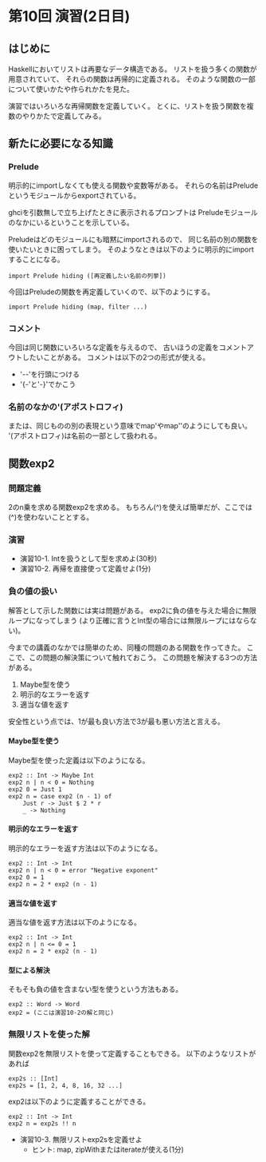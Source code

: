 第10回 演習(2日目)
==================

はじめに
--------

Haskellにおいてリストは再要なデータ構造である。
リストを扱う多くの関数が用意されていて、
それらの関数は再帰的に定義される。
そのような関数の一部について使いかたや作られかたを見た。

演習ではいろいろな再帰関数を定義していく。
とくに、リストを扱う関数を複数のやりかたで定義してみる。

新たに必要になる知識
--------------------

### Prelude

明示的にimportしなくても使える関数や変数等がある。
それらの名前はPreludeというモジュールからexportされている。

ghciを引数無しで立ち上げたときに表示されるプロンプトは
Preludeモジュールのなかにいるということを示している。

Preludeはどのモジュールにも暗黙にimportされるので、
同じ名前の別の関数を使いたいときに困ってしまう。
そのようなときは以下のように明示的にimportすることになる。

    import Prelude hiding ([再定義したい名前の列挙])

今回はPreludeの関数を再定義していくので、以下のようにする。

    import Prelude hiding (map, filter ...)

### コメント

今回は同じ関数にいろいろな定義を与えるので、
古いほうの定義をコメントアウトしたいことがある。
コメントは以下の2つの形式が使える。

* '--'を行頭につける
* '{-'と'-}'でかこう

### 名前のなかの'(アポストロフィ)

または、同じものの別の表現という意味でmap'やmap''のようにしても良い。
'(アポストロフィ)は名前の一部として扱われる。

関数exp2
--------

### 問題定義

2のn乗を求める関数exp2を求める。
もちろん(^)を使えば簡単だが、ここでは(^)を使わないこととする。

### 演習

* 演習10-1. Intを扱うとして型を求めよ(30秒)
* 演習10-2. 再帰を直接使って定義せよ(1分)

### 負の値の扱い

解答として示した関数には実は問題がある。
exp2に負の値を与えた場合に無限ループになってしまう
(より正確に言うとInt型の場合には無限ループにはならない)。

今までの講義のなかでは簡単のため、同種の問題のある関数を作ってきた。
ここで、この問題の解決策について触れておこう。
この問題を解決する3つの方法がある。

1. Maybe型を使う
2. 明示的なエラーを返す
3. 適当な値を返す

安全性という点では、1が最も良い方法で3が最も悪い方法と言える。

#### Maybe型を使う

Maybe型を使った定義は以下のようになる。

    exp2 :: Int -> Maybe Int
    exp2 n | n < 0 = Nothing
    exp2 0 = Just 1
    exp2 n = case exp2 (n - 1) of
        Just r -> Just $ 2 * r
        _ -> Nothing

#### 明示的なエラーを返す

明示的なエラーを返す方法は以下のようになる。

    exp2 :: Int -> Int
    exp2 n | n < 0 = error "Negative exponent"
    exp2 0 = 1
    exp2 n = 2 * exp2 (n - 1)

#### 適当な値を返す

適当な値を返す方法は以下のようになる。

    exp2 :: Int -> Int
    exp2 n | n <= 0 = 1
    exp2 n = 2 * exp2 (n - 1)

#### 型による解決

そもそも負の値を含まない型を使うという方法もある。

    exp2 :: Word -> Word
    exp2 = (ここは演習10-2の解と同じ)

### 無限リストを使った解

関数exp2を無限リストを使って定義することもできる。
以下のようなリストがあれば

    exp2s :: [Int]
    exp2s = [1, 2, 4, 8, 16, 32 ...]

exp2は以下のように定義することができる。

    exp2 :: Int -> Int
    exp2 n = exp2s !! n

* 演習10-3. 無限リストexp2sを定義せよ
    + ヒント: map, zipWithまたはiterateが使える(1分)
